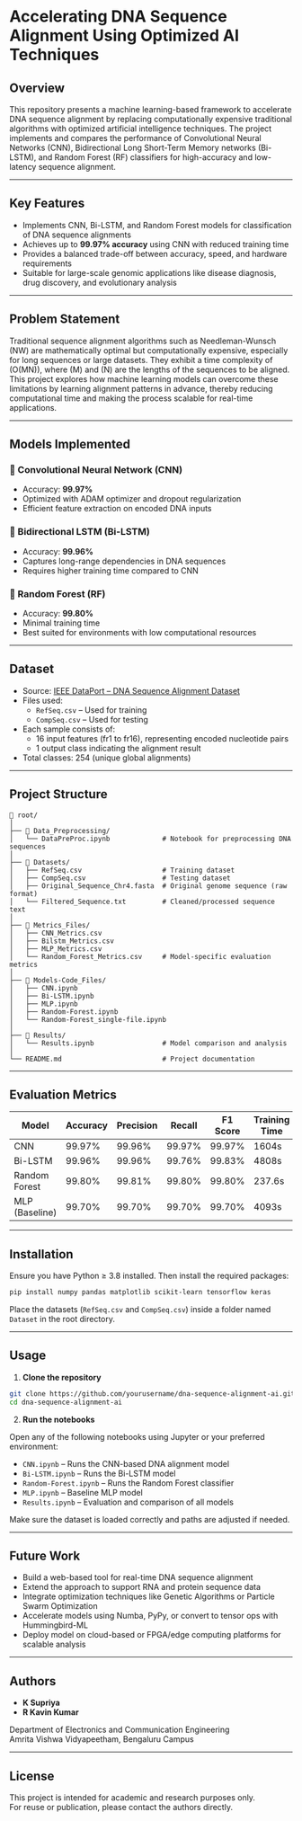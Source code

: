 
# Accelerating DNA Sequence Alignment Using Optimized AI Techniques

## Overview

This repository presents a machine learning-based framework to accelerate DNA sequence alignment by replacing computationally expensive traditional algorithms with optimized artificial intelligence techniques. The project implements and compares the performance of Convolutional Neural Networks (CNN), Bidirectional Long Short-Term Memory networks (Bi-LSTM), and Random Forest (RF) classifiers for high-accuracy and low-latency sequence alignment.

---

## Key Features

- Implements CNN, Bi-LSTM, and Random Forest models for classification of DNA sequence alignments
- Achieves up to **99.97% accuracy** using CNN with reduced training time
- Provides a balanced trade-off between accuracy, speed, and hardware requirements
- Suitable for large-scale genomic applications like disease diagnosis, drug discovery, and evolutionary analysis

---

## Problem Statement

Traditional sequence alignment algorithms such as Needleman-Wunsch (NW) are mathematically optimal but computationally expensive, especially for long sequences or large datasets. They exhibit a time complexity of \(O(MN)\), where \(M\) and \(N\) are the lengths of the sequences to be aligned. This project explores how machine learning models can overcome these limitations by learning alignment patterns in advance, thereby reducing computational time and making the process scalable for real-time applications.

---

## Models Implemented

### 🔹 Convolutional Neural Network (CNN)
- Accuracy: **99.97%**
- Optimized with ADAM optimizer and dropout regularization
- Efficient feature extraction on encoded DNA inputs

### 🔹 Bidirectional LSTM (Bi-LSTM)
- Accuracy: **99.96%**
- Captures long-range dependencies in DNA sequences
- Requires higher training time compared to CNN

### 🔹 Random Forest (RF)
- Accuracy: **99.80%**
- Minimal training time
- Best suited for environments with low computational resources

---

## Dataset

- Source: [IEEE DataPort – DNA Sequence Alignment Dataset](https://ieee-dataport.org/documents/dna-sequence-alignment-datasets-based-nw-algorithm)
- Files used:
  - `RefSeq.csv` – Used for training
  - `CompSeq.csv` – Used for testing
- Each sample consists of:
  - 16 input features (fr1 to fr16), representing encoded nucleotide pairs
  - 1 output class indicating the alignment result
- Total classes: 254 (unique global alignments)

---

## Project Structure

```
📁 root/
│
├── 📁 Data_Preprocessing/
│   └── DataPreProc.ipynb             # Notebook for preprocessing DNA sequences
│
├── 📁 Datasets/
│   ├── RefSeq.csv                    # Training dataset
│   ├── CompSeq.csv                   # Testing dataset
│   ├── Original_Sequence_Chr4.fasta  # Original genome sequence (raw format)
│   └── Filtered_Sequence.txt         # Cleaned/processed sequence text
│
├── 📁 Metrics_Files/
│   ├── CNN_Metrics.csv
│   ├── Bilstm_Metrics.csv
│   ├── MLP_Metrics.csv
│   └── Random_Forest_Metrics.csv     # Model-specific evaluation metrics
│
├── 📁 Models-Code_Files/
│   ├── CNN.ipynb
│   ├── Bi-LSTM.ipynb
│   ├── MLP.ipynb
│   ├── Random-Forest.ipynb
│   └── Random-Forest_single-file.ipynb
│
├── 📁 Results/
│   └── Results.ipynb                 # Model comparison and analysis
│
└── README.md                         # Project documentation
```
---

## Evaluation Metrics

| Model         | Accuracy | Precision | Recall | F1 Score | Training Time | Testing Time |
|---------------|----------|-----------|--------|----------|----------------|---------------|
| CNN           | 99.97%   | 99.96%    | 99.97% | 99.97%   | 1604s          | 11.26s        |
| Bi-LSTM       | 99.96%   | 99.96%    | 99.76% | 99.83%   | 4808s          | 12.34s        |
| Random Forest | 99.80%   | 99.81%    | 99.80% | 99.80%   | 237.6s         | 12.28s        |
| MLP (Baseline)| 99.70%   | 99.70%    | 99.70% | 99.70%   | 4093s          | 6.04s         |

---

## Installation

Ensure you have Python ≥ 3.8 installed. Then install the required packages:

```bash
pip install numpy pandas matplotlib scikit-learn tensorflow keras
```

Place the datasets (`RefSeq.csv` and `CompSeq.csv`) inside a folder named `Dataset` in the root directory.

---

## Usage

1. **Clone the repository**

```bash
git clone https://github.com/yourusername/dna-sequence-alignment-ai.git
cd dna-sequence-alignment-ai
```

2. **Run the notebooks**

Open any of the following notebooks using Jupyter or your preferred environment:

- `CNN.ipynb` – Runs the CNN-based DNA alignment model
- `Bi-LSTM.ipynb` – Runs the Bi-LSTM model
- `Random-Forest.ipynb` – Runs the Random Forest classifier
- `MLP.ipynb` – Baseline MLP model
- `Results.ipynb` – Evaluation and comparison of all models

Make sure the dataset is loaded correctly and paths are adjusted if needed.

---

## Future Work

- Build a web-based tool for real-time DNA sequence alignment
- Extend the approach to support RNA and protein sequence data
- Integrate optimization techniques like Genetic Algorithms or Particle Swarm Optimization
- Accelerate models using Numba, PyPy, or convert to tensor ops with Hummingbird-ML
- Deploy model on cloud-based or FPGA/edge computing platforms for scalable analysis

---

## Authors

- **K Supriya**
- **R Kavin Kumar**

Department of Electronics and Communication Engineering  
Amrita Vishwa Vidyapeetham, Bengaluru Campus

---

## License

This project is intended for academic and research purposes only.  
For reuse or publication, please contact the authors directly.
